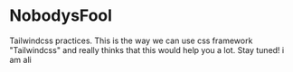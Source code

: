 # NobodysFool
Tailwindcss practices.
This is the way we can use css framework "Tailwindcss" and really thinks that this would help you a lot.
Stay tuned!
i am ali
